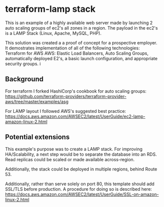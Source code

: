 # terraform-lamp stack
This is an example of a highly available web server made by launching 2 auto scaling groups of ec2's all zones in a region.  The payload in the ec2's is a LAMP Stack (Linux, Apache, MySQL, PHP).  

This solution was created a a proof of concept for a prospective employer.  It demostrates implementation of all of the following technologies:
Terraform for AWS
AWS: Elastic Load Balancers, Auto Scaling Groups, automatically deployed E2's, a basic launch configuration, and appropriate security groups.
i
## Background

For terraform I forked HashiCorp's cookbook for auto scaling groups:
https://github.com/terraform-providers/terraform-provider-aws/tree/master/examples/asg

For LAMP layout I followed AWS's suggested best practice: https://docs.aws.amazon.com/AWSEC2/latest/UserGuide/ec2-lamp-amazon-linux-2.html

## Potential extensions

This example's purpose was to create a LAMP stack.  For improving HA/Scalability, a next step would be to separate the database into an RDS.  Read replicas could be scaled or made available across-region. 

Additionally, the stack could be deployed in multiple regions, behind Route 53. 

Additionally, rather than serve solely on port 80, this template should add SSL/TLS before production.  A procedure for doing so is described here: https://docs.aws.amazon.com/AWSEC2/latest/UserGuide/SSL-on-amazon-linux-2.html
